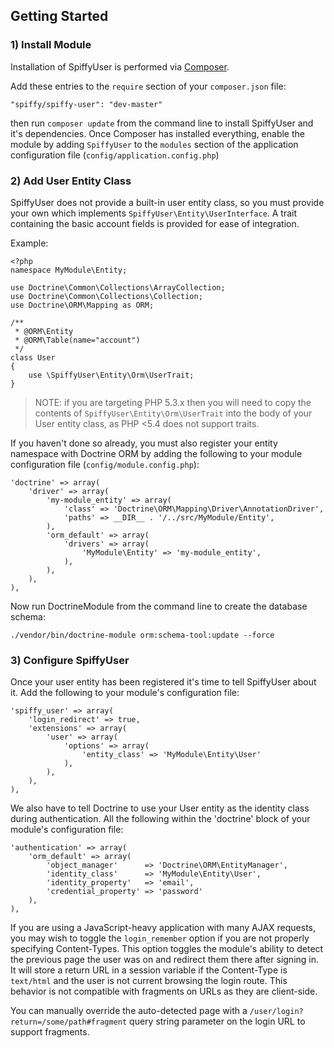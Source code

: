 ## Getting Started

### 1) Install Module

Installation of SpiffyUser is performed via [Composer](http://getcomposer.org).

Add these entries to the `require` section of your `composer.json` file:

```
"spiffy/spiffy-user": "dev-master"
```

then run `composer update` from the command line to install SpiffyUser and it's dependencies.  Once Composer has installed everything, enable the module by adding `SpiffyUser` to the `modules` section of the application configuration file (`config/application.config.php`)

### 2) Add User Entity Class

SpiffyUser does not provide a built-in user entity class, so you must provide your own which implements `SpiffyUser\Entity\UserInterface`.  A trait containing the basic account fields is provided for ease of integration.

Example:

```
<?php
namespace MyModule\Entity;

use Doctrine\Common\Collections\ArrayCollection;
use Doctrine\Common\Collections\Collection;
use Doctrine\ORM\Mapping as ORM;

/**
 * @ORM\Entity
 * @ORM\Table(name="account")
 */
class User
{
    use \SpiffyUser\Entity\Orm\UserTrait;
}
```

> NOTE: if you are targeting PHP 5.3.x then you will need to copy the contents of `SpiffyUser\Entity\Orm\UserTrait` into the body of your User entity class, as PHP <5.4 does not support traits. 

If you haven't done so already, you must also register your entity namespace with Doctrine ORM by adding the following to your module configuration file (`config/module.config.php`):

```
'doctrine' => array(
    'driver' => array(
        'my-module_entity' => array(
            'class' => 'Doctrine\ORM\Mapping\Driver\AnnotationDriver',
            'paths' => __DIR__ . '/../src/MyModule/Entity',
        ),
        'orm_default' => array(
            'drivers' => array(
                'MyModule\Entity' => 'my-module_entity',
            ),
        ),
    ),
),
```

Now run DoctrineModule from the command line to create the database schema:

```
./vendor/bin/doctrine-module orm:schema-tool:update --force
```

###  3) Configure SpiffyUser

Once your user entity has been registered it's time to tell SpiffyUser about it.  Add the following to your module's configuration file:

```
'spiffy_user' => array(
    'login_redirect' => true,
    'extensions' => array(
        'user' => array(
            'options' => array(
                'entity_class' => 'MyModule\Entity\User'
            ),
        ),
    ),
),
```

We also have to tell Doctrine to use your User entity as the identity class during authentication.  All the following within the 'doctrine' block of your module's configuration file:

```
'authentication' => array(
    'orm_default' => array(
        'object_manager'      => 'Doctrine\ORM\EntityManager',
        'identity_class'      => 'MyModule\Entity\User',
        'identity_property'   => 'email',
        'credential_property' => 'password'
    ),
),
```

If you are using a JavaScript-heavy application with many AJAX requests, you may wish to toggle the ``login_remember`` option if you are not properly specifying Content-Types. This option toggles the module's ability to detect the previous page the user was on and redirect them there after signing in. It will store a return URL in a session variable if the Content-Type is ``text/html`` and the user is not current browsing the login route. This behavior is not compatible with fragments on URLs as they are client-side.

You can manually override the auto-detected page with a ``/user/login?return=/some/path#fragment`` query string parameter on the login URL to support fragments.